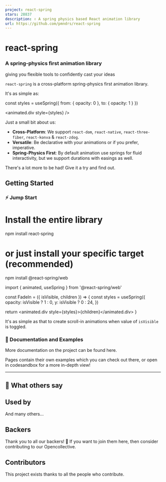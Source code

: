 ```yaml
---
project: react-spring
stars: 28837
description: ✌️ A spring physics based React animation library
url: https://github.com/pmndrs/react-spring
---
```


  

react-spring
============

### A spring-physics first animation library  
giving you flexible tools to confidently cast your ideas

  

  

`react-spring` is a cross-platform spring-physics first animation library.

It's as simple as:

const styles \= useSpring({
  from: {
    opacity: 0
  },
  to: {
    opacity: 1
  }
})

<animated.div style\={styles} /\>

Just a small bit about us:

-   **Cross-Platform**: We support `react-dom`, `react-native`, `react-three-fiber`, `react-konva` & `react-zdog`.
-   **Versatile**: Be declarative with your animations or if you prefer, imperative.
-   **Spring-Physics First**: By default animation use springs for fluid interactivity, but we support durations with easings as well.

There's a lot more to be had! Give it a try and find out.

Getting Started
---------------

### ⚡️ Jump Start

# Install the entire library
npm install react-spring
# or just install your specific target (recommended)
npm install @react-spring/web

import { animated, useSpring } from '@react-spring/web'

const FadeIn \= ({ isVisible, children }) \=> {
  const styles \= useSpring({
    opacity: isVisible ? 1 : 0,
    y: isVisible ? 0 : 24,
  })

  return <animated.div style\={styles}\>{children}</animated.div\>
}

It's as simple as that to create scroll-in animations when value of `isVisible` is toggled.

### 📖 Documentation and Examples

More documentation on the project can be found here.

Pages contain their own examples which you can check out there, or open in codesandbox for a more in-depth view!

* * *

📣 What others say
------------------

Used by
-------

And many others...

Backers
-------

Thank you to all our backers! 🙏 If you want to join them here, then consider contributing to our Opencollective.

Contributors
------------

This project exists thanks to all the people who contribute.
